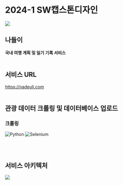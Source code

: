 # 2024-1 SW캡스톤디자인

<img src="https://capsule-render.vercel.app/api?type=waving&color=FFA1AC&height=150&section=header" />

## 나들이
**국내 여행 계획 및 일기 기록 서비스**
<br/><br/>
## 서비스 URL
https://nadeuli.com
<br/><br/>
## 관광 데이터 크롤링 및 데이터베이스 업로드
### 크롤링
![Python](https://img.shields.io/badge/Python-3776AB?style=for-the-badge&logo=Python&logoColor=white)
![Selenium](https://img.shields.io/badge/Selenium-43B02A?style=for-the-badge&logo=Selenium&logoColor=white)

<br/><br/>

## 서비스 아키텍처



<img src="https://capsule-render.vercel.app/api?type=waving&color=FFA1AC&height=150&section=footer" />
